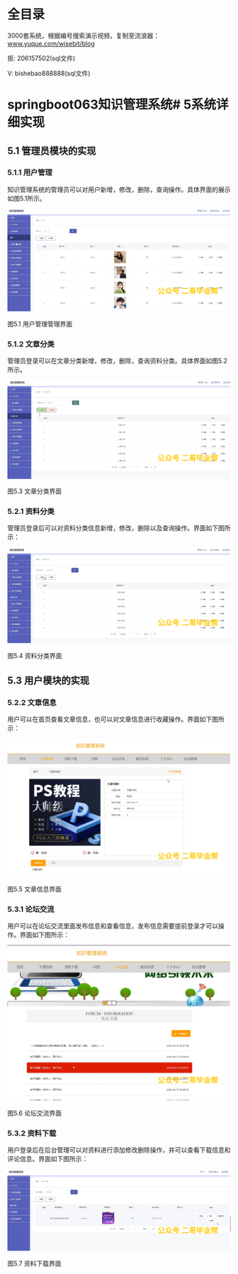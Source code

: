 # 全目录

3000套系统，根据编号搜索演示视频，复制至流浪器：www.yuque.com/wisebit/blog


<p>抠: 206157502(sql文件)</p>
<p>V: bishebao888888(sql文件)</p>


# springboot063知识管理系统# 5系统详细实现
## 5.1 管理员模块的实现
### 5.1.1 用户管理
知识管理系统的管理员可以对用户新增，修改，删除，查询操作。具体界面的展示如图5.1所示。

![](/md/blog.010.png)

图5.1 用户管理管理界面
### 5.1.2 文章分类
管理员登录可以在文章分类新增，修改，删除，查询资料分类。具体界面如图5.2所示。

![](/md/blog.011.png)

图5.3 文章分类界面
### 5.2.1 资料分类
管理员登录后可以对资料分类信息新增，修改，删除以及查询操作。界面如下图所示：

![](/md/blog.012.png)

图5.4 资料分类界面

## 5.3 用户模块的实现
### 5.2.2 文章信息
用户可以在首页查看文章信息，也可以对文章信息进行收藏操作。界面如下图所示：

![](/md/blog.013.png)

图5.5 文章信息界面
### 5.3.1 论坛交流
用户可以在论坛交流里面发布信息和查看信息，发布信息需要提前登录才可以操作。界面如下图所示：

![](/md/blog.014.png)

图5.6 论坛交流界面
### 5.3.2 资料下载
用户登录后在后台管理可以对资料进行添加修改删除操作，并可以查看下载信息和评论信息。界面如下图所示：

![](/md/blog.015.png)

图5.7 资料下载界面















